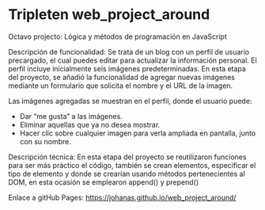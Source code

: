# Tripleten web_project_around

 Octavo projecto:
  Lógica y métodos de programación en JavaScript

 Descripción de funcionalidad:
  Se trata de un blog con un perfil de usuario precargado, el cual puedes editar para actualizar la información personal. El perfil incluye inicialmente seis imágenes predeterminadas. En esta etapa del proyecto, se añadió la funcionalidad de agregar nuevas imágenes mediante un formulario que solicita el nombre y el URL de la imagen.
  
  Las imágenes agregadas se muestran en el perfil, donde el usuario puede:
   - Dar “me gusta” a las imágenes.
   - Eliminar aquellas que ya no desea mostrar.
   - Hacer clic sobre cualquier imagen para verla ampliada en pantalla, junto con su nombre.


 Descripción técnica:
  En esta etapa del proyecto se reutilizaron funciones para ser más práctico el código, también se crean elementos, especificar el tipo de elemento y donde se crearían usando métodos pertenecientes al DOM, en esta ocasión se emplearon append() y prepend()
 
 Enlace a gitHub Pages:
  https://johanas.github.io/web_project_around/
